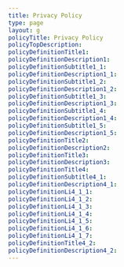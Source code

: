 ```yaml
---
title: Privacy Policy
type: page
layout: g
policyTitle: Privacy Policy
policyTopDescription:
policyDefinitionTitle1:
policyDefinitionDescription1:
policyDefinitionSubtitle1_1:
policyDefinitionDescription1_1:
policyDefinitionSubtitle1_2:
policyDefinitionDescription1_2:
policyDefinitionSubtitle1_3:
policyDefinitionDescription1_3:
policyDefinitionSubtitle1_4:
policyDefinitionDescription1_4:
policyDefinitionSubtitle1_5:
policyDefinitionDescription1_5:
policyDefinitionTitle2:
policyDefinitionDescription2:
policyDefinitionTitle3:
policyDefinitionDescription3:
policyDefinitionTitle4:
policyDefinitionSubtitle4_1:
policyDefinitionDescription4_1:
policyDefinitionLi4_1_1:
policyDefinitionLi4_1_2:
policyDefinitionLi4_1_3:
policyDefinitionLi4_1_4:
policyDefinitionLi4_1_5:
policyDefinitionLi4_1_6:
policyDefinitionLi4_1_7:
policyDefinitionTitle4_2:
policyDefinitionDescription4_2:
---
```

